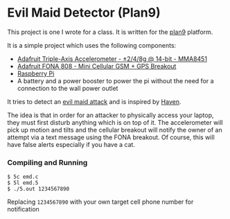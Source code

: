 # Evil Maid Detector (Plan9)

This project is one I wrote for a class. It is written for the [plan9](https://9p.io/plan9/) platform.

It is a simple project which uses the following components:
* [Adafruit Triple-Axis Accelerometer - ±2/4/8g @ 14-bit - MMA8451](https://www.adafruit.com/product/2019)
* [Adafruit FONA 808 - Mini Cellular GSM + GPS Breakout](https://www.adafruit.com/product/2542)
* [Raspberry Pi](https://www.raspberrypi.org/)
* A battery and a power booster to power the pi without the need for a connection
to the wall power outlet

It tries to detect an [evil maid attack](https://security.stackexchange.com/questions/159173/what-exactly-is-an-evil-maid-attack) and is inspired by [Haven](https://www.wired.com/story/snowden-haven-app-turns-phone-into-home-security-system/).

The idea is that in order for an attacker to physically access your laptop, they
must first disturb anything which is on top of it. The accelerometer will pick
up motion and tilts and the cellular breakout will notify the owner of an
attempt via a text message using the FONA breakout. Of course, this will have
false alerts especially if you have a cat.

### Compiling and Running
```
$ 5c emd.c
$ 5l emd.5
$ ./5.out 1234567890
```

Replacing `1234567890` with your own target cell phone number for notification
